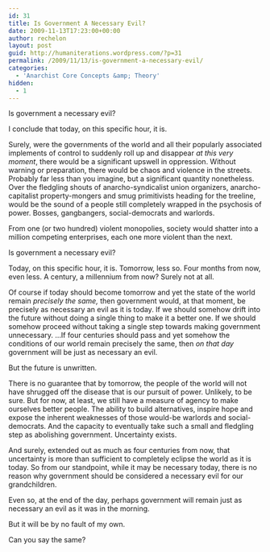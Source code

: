 ```yaml
---
id: 31
title: Is Government A Necessary Evil?
date: 2009-11-13T17:23:00+00:00
author: rechelon
layout: post
guid: http://humaniterations.wordpress.com/?p=31
permalink: /2009/11/13/is-government-a-necessary-evil/
categories:
  - 'Anarchist Core Concepts &amp; Theory'
hidden:
  - 1
---
```

Is government a necessary evil?

I conclude that today, on this specific hour, it is.

Surely, were the governments of the world and all their popularly associated implements of control to suddenly roll up and disappear _at this very moment_, there would be a significant upswell in oppression. Without warning or preparation, there would be chaos and violence in the streets. Probably far less than you imagine, but a significant quantity nonetheless. Over the fledgling shouts of anarcho-syndicalist union organizers, anarcho-capitalist property-mongers and smug primitivists heading for the treeline, would be the sound of a people still completely wrapped in the psychosis of power. Bosses, gangbangers, social-democrats and warlords.

From one (or two hundred) violent monopolies, society would shatter into a million competing enterprises, each one more violent than the next.

Is government a necessary evil?

Today, on this specific hour, it is. Tomorrow, less so. Four months from now, even less. A century, a millennium from now? Surely not at all.

Of course if today should become tomorrow and yet the state of the world remain _precisely the same,_ then government would, at that moment, be precisely as necessary an evil as it is today. If we should somehow drift into the future without doing a single thing to make it a better one. If we should somehow proceed without taking a single step towards making government unnecessary. &#8230;If four centuries should pass and yet somehow the conditions of our world remain precisely the same, then _on that day_ government will be just as necessary an evil.

But the future is unwritten.

There is no guarantee that by tomorrow, the people of the world will not have shrugged off the disease that is our pursuit of power. Unlikely, to be sure. But for now, at least, we still have a measure of agency to make ourselves better people. The ability to build alternatives, inspire hope and expose the inherent weaknesses of those would-be warlords and social-democrats. And the capacity to eventually take such a small and fledgling step as abolishing government. Uncertainty exists.

And surely, extended out as much as four centuries from now, that uncertainty is more than sufficient to completely eclipse the world as it is today. So from our standpoint, while it may be necessary today, there is no reason why government should be considered a necessary evil for our grandchildren.

Even so, at the end of the day, perhaps government will remain just as necessary an evil as it was in the morning.

But it will be by no fault of my own.

Can you say the same?

